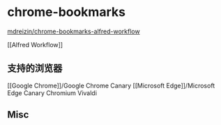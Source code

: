 # chrome-bookmarks

[mdreizin/chrome-bookmarks-alfred-workflow](https://github.com/mdreizin/chrome-bookmarks-alfred-workflow)


[[Alfred Workflow]]


## 支持的浏览器

[[Google Chrome]]/Google Chrome Canary
[[Microsoft Edge]]/Microsoft Edge Canary
Chromium
Vivaldi

## Misc




